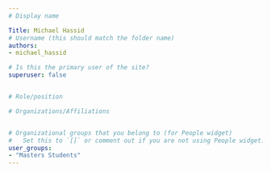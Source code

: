 ```yaml
---
# Display name

Title: Michael Hassid
# Username (this should match the folder name)
authors:
- michael_hassid

# Is this the primary user of the site?
superuser: false


# Role/position

# Organizations/Affiliations


# Organizational groups that you belong to (for People widget)
#   Set this to `[]` or comment out if you are not using People widget.
user_groups:
- "Masters Students"
---
```


